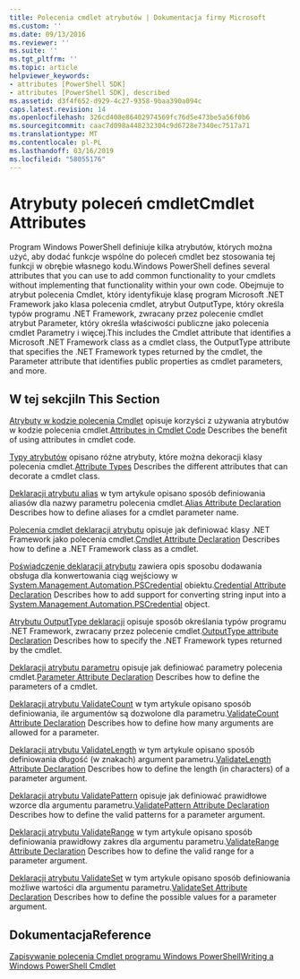 ```yaml
---
title: Polecenia cmdlet atrybutów | Dokumentacja firmy Microsoft
ms.custom: ''
ms.date: 09/13/2016
ms.reviewer: ''
ms.suite: ''
ms.tgt_pltfrm: ''
ms.topic: article
helpviewer_keywords:
- attributes [PowerShell SDK]
- attributes [PowerShell SDK], described
ms.assetid: d3f4f652-d929-4c27-9358-9baa390a094c
caps.latest.revision: 14
ms.openlocfilehash: 326cd408e86402974569fc76d5e473be5a56f0b6
ms.sourcegitcommit: caac7d098a448232304c9d6728e7340ec7517a71
ms.translationtype: MT
ms.contentlocale: pl-PL
ms.lasthandoff: 03/16/2019
ms.locfileid: "58055176"
---
```

# <a name="cmdlet-attributes"></a><span data-ttu-id="26805-102">Atrybuty poleceń cmdlet</span><span class="sxs-lookup"><span data-stu-id="26805-102">Cmdlet Attributes</span></span>

<span data-ttu-id="26805-103">Program Windows PowerShell definiuje kilka atrybutów, których można użyć, aby dodać funkcje wspólne do poleceń cmdlet bez stosowania tej funkcji w obrębie własnego kodu.</span><span class="sxs-lookup"><span data-stu-id="26805-103">Windows PowerShell defines several attributes that you can use to add common functionality to your cmdlets without implementing that functionality within your own code.</span></span> <span data-ttu-id="26805-104">Obejmuje to atrybut polecenia Cmdlet, który identyfikuje klasę program Microsoft .NET Framework jako klasa polecenia cmdlet, atrybut OutputType, który określa typów programu .NET Framework, zwracany przez polecenie cmdlet atrybut Parameter, który określa właściwości publiczne jako polecenia cmdlet Parametry i więcej.</span><span class="sxs-lookup"><span data-stu-id="26805-104">This includes the Cmdlet attribute that identifies a Microsoft .NET Framework class as a cmdlet class, the OutputType attribute that specifies the .NET Framework types returned by the cmdlet, the Parameter attribute that identifies public properties as cmdlet parameters, and more.</span></span>

## <a name="in-this-section"></a><span data-ttu-id="26805-105">W tej sekcji</span><span class="sxs-lookup"><span data-stu-id="26805-105">In This Section</span></span>

<span data-ttu-id="26805-106">[Atrybuty w kodzie polecenia Cmdlet](./attributes-in-cmdlet-code.md) opisuje korzyści z używania atrybutów w kodzie polecenia cmdlet.</span><span class="sxs-lookup"><span data-stu-id="26805-106">[Attributes in Cmdlet Code](./attributes-in-cmdlet-code.md) Describes the benefit of using attributes in cmdlet code.</span></span>

<span data-ttu-id="26805-107">[Typy atrybutów](./attribute-types.md) opisano różne atrybuty, które można dekoracji klasy polecenia cmdlet.</span><span class="sxs-lookup"><span data-stu-id="26805-107">[Attribute Types](./attribute-types.md) Describes the different attributes that can decorate a cmdlet class.</span></span>

<span data-ttu-id="26805-108">[Deklaracji atrybutu alias](./alias-attribute-declaration.md) w tym artykule opisano sposób definiowania aliasów dla nazwy parametru polecenia cmdlet.</span><span class="sxs-lookup"><span data-stu-id="26805-108">[Alias Attribute Declaration](./alias-attribute-declaration.md) Describes how to define aliases for a cmdlet parameter name.</span></span>

<span data-ttu-id="26805-109">[Polecenia cmdlet deklaracji atrybutu](./cmdlet-attribute-declaration.md) opisuje jak definiować klasy .NET Framework jako polecenia cmdlet.</span><span class="sxs-lookup"><span data-stu-id="26805-109">[Cmdlet Attribute Declaration](./cmdlet-attribute-declaration.md) Describes how to define a .NET Framework class as a cmdlet.</span></span>

<span data-ttu-id="26805-110">[Poświadczenie deklaracji atrybutu](./credential-attribute-declaration.md) zawiera opis sposobu dodawania obsługa dla konwertowania ciąg wejściowy w [System.Management.Automation.PSCredential](/dotnet/api/System.Management.Automation.PSCredential) obiektu.</span><span class="sxs-lookup"><span data-stu-id="26805-110">[Credential Attribute Declaration](./credential-attribute-declaration.md) Describes how to add support for converting string input into a [System.Management.Automation.PSCredential](/dotnet/api/System.Management.Automation.PSCredential) object.</span></span>

<span data-ttu-id="26805-111">[Atrybutu OutputType deklaracji](./outputtype-attribute-declaration.md) opisuje sposób określania typów programu .NET Framework, zwracany przez polecenie cmdlet.</span><span class="sxs-lookup"><span data-stu-id="26805-111">[OutputType attribute Declaration](./outputtype-attribute-declaration.md) Describes how to specify the .NET Framework types returned by the cmdlet.</span></span>

<span data-ttu-id="26805-112">[Deklaracji atrybutu parametru](./parameter-attribute-declaration.md) opisuje jak definiować parametry polecenia cmdlet.</span><span class="sxs-lookup"><span data-stu-id="26805-112">[Parameter Attribute Declaration](./parameter-attribute-declaration.md) Describes how to define the parameters of a cmdlet.</span></span>

<span data-ttu-id="26805-113">[Deklaracji atrybutu ValidateCount](./validatecount-attribute-declaration.md) w tym artykule opisano sposób definiowania, ile argumentów są dozwolone dla parametru.</span><span class="sxs-lookup"><span data-stu-id="26805-113">[ValidateCount Attribute Declaration](./validatecount-attribute-declaration.md) Describes how to define how many arguments are allowed for a parameter.</span></span>

<span data-ttu-id="26805-114">[Deklaracji atrybutu ValidateLength](./validatelength-attribute-declaration.md) w tym artykule opisano sposób definiowania długość (w znakach) argument parametru.</span><span class="sxs-lookup"><span data-stu-id="26805-114">[ValidateLength Attribute Declaration](./validatelength-attribute-declaration.md) Describes how to define the length (in characters) of a parameter argument.</span></span>

<span data-ttu-id="26805-115">[Deklaracji atrybutu ValidatePattern](./validatepattern-attribute-declaration.md) opisuje jak definiować prawidłowe wzorce dla argumentu parametru.</span><span class="sxs-lookup"><span data-stu-id="26805-115">[ValidatePattern Attribute Declaration](./validatepattern-attribute-declaration.md) Describes how to define the valid patterns for a parameter argument.</span></span>

<span data-ttu-id="26805-116">[Deklaracji atrybutu ValidateRange](./validaterange-attribute-declaration.md) w tym artykule opisano sposób definiowania prawidłowy zakres dla argumentu parametru.</span><span class="sxs-lookup"><span data-stu-id="26805-116">[ValidateRange Attribute Declaration](./validaterange-attribute-declaration.md) Describes how to define the valid range for a parameter argument.</span></span>

<span data-ttu-id="26805-117">[Deklaracji atrybutu ValidateSet](./validateset-attribute-declaration.md) w tym artykule opisano sposób definiowania możliwe wartości dla argumentu parametru.</span><span class="sxs-lookup"><span data-stu-id="26805-117">[ValidateSet Attribute Declaration](./validateset-attribute-declaration.md) Describes how to define the possible values for a parameter argument.</span></span>

## <a name="reference"></a><span data-ttu-id="26805-118">Dokumentacja</span><span class="sxs-lookup"><span data-stu-id="26805-118">Reference</span></span>

[<span data-ttu-id="26805-119">Zapisywanie polecenia Cmdlet programu Windows PowerShell</span><span class="sxs-lookup"><span data-stu-id="26805-119">Writing a Windows PowerShell Cmdlet</span></span>](./writing-a-windows-powershell-cmdlet.md)
